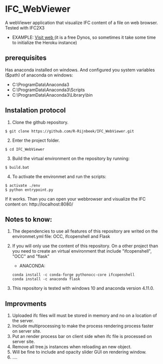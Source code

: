 # IFC_WebViewer

A webViewer application that visualize IFC content of a file on web browser. Tested with IFC2X3

* EXAMPLE: [ Visit web ](http://flask-ifc-viewer.herokuapp.com/) 
      (it is a free Dynos, so sometimes it take some time to initialize the Heroku instance)

## prerequisites

Has anaconda installed on windows. And configured you system variables ($path) of anaconda on windows: 
* C:\ProgramData\Anaconda3
* C:\ProgramData\Anaconda3\Scripts
* C:\ProgramData\Anaconda3\Library\bin

## Instalation protocol

1. Clone the github repository.
```
$ git clone https://github.com/R-Rijnbeek/IFC_WebViewer.git
```

2. Enter the project folder.
```
$ cd IFC_WebViewer
```

3. Build the virtual environment on the repository by running:
```
$ build.bat
```

4. To activate the environmet and run the scripts:
```
$ activate ./env
$ python entrypoint.py
```

If it works. Than you can open your webbrowser and visualize the IFC content on: http://localhost:8080/

## Notes to know: 

1. The dependencies to use all features of this repository are writed on the environmet.yml file: OCC, ifcopenshell and Flask
2. If you will only use the content of this repository. On a other project than you need to create an virtual environment that include "ifcopenshell", "OCC" and "flask"
    * ANACONDA:
    ```
    conda install -c conda-forge pythonocc-core ifcopenshell
    conda install -c anaconda flask
    ``` 

3. This repository is tested with windows 10 and anaconda version 4.11.0.

## Improvments

1. Uploaded ifc files will must be stored in memory and no on a location of the server.
2. Include multiprocessing to make the process rendering process faster on server site.
3. Put an render process bar on client side when ifc file is processed on server site.
4. Remove all tree.js instances when reloading an new object.
5. Will be fine to include and opacity slider GUI on rendering window.
6. ....
